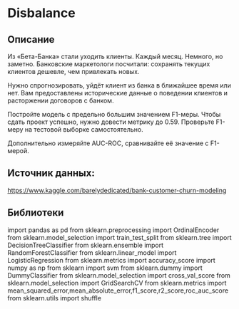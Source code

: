 # Disbalance
## Описание
Из «Бета-Банка» стали уходить клиенты. Каждый месяц. Немного, но заметно. Банковские маркетологи посчитали: сохранять текущих клиентов дешевле, чем привлекать новых.

Нужно спрогнозировать, уйдёт клиент из банка в ближайшее время или нет. Вам предоставлены исторические данные о поведении клиентов и расторжении договоров с банком.

Постройте модель с предельно большим значением F1-меры. Чтобы сдать проект успешно, нужно довести метрику до 0.59. Проверьте F1-меру на тестовой выборке самостоятельно.

Дополнительно измеряйте AUC-ROC, сравнивайте её значение с F1-мерой.

## Источник данных: 
https://www.kaggle.com/barelydedicated/bank-customer-churn-modeling


## Библиотеки
import pandas as pd
from sklearn.preprocessing import OrdinalEncoder
from sklearn.model_selection import train_test_split
from sklearn.tree import DecisionTreeClassifier
from sklearn.ensemble import RandomForestClassifier
from sklearn.linear_model import LogisticRegression
from sklearn.metrics import accuracy_score
import numpy as np
from sklearn import svm
from sklearn.dummy import DummyClassifier
from sklearn.model_selection import cross_val_score
from sklearn.model_selection import GridSearchCV
from sklearn.metrics import mean_squared_error,mean_absolute_error,f1_score,r2_score,roc_auc_score
from sklearn.utils import shuffle

